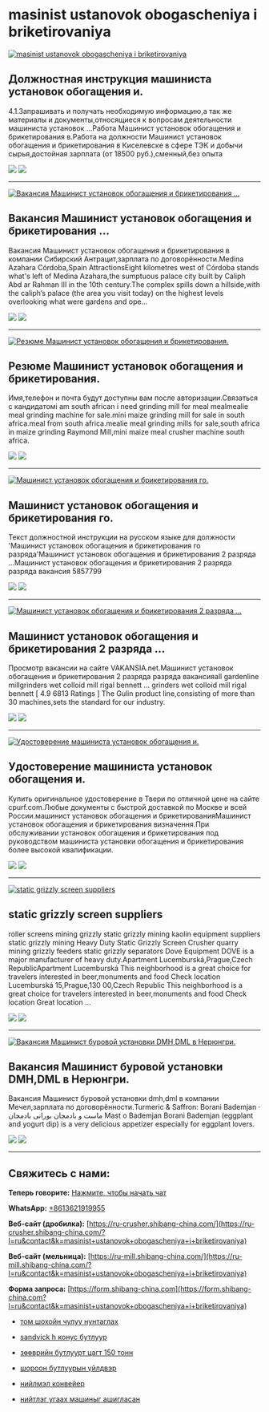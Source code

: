 # masinist ustanovok obogascheniya i briketirovaniya

<a href="https://swt.shibang-china.com/?l=ru&img&k=masinist+ustanovok+obogascheniya+i+briketirovaniya" target="_blank">![masinist ustanovok obogascheniya i briketirovaniya](http://static.shibang-china.com/all-800x300/89.jpg)</a>

## Должностная инструкция машиниста установок обогащения и.
4.1.Запрашивать и получать необходимую информацию,а так же материалы и документы,относящиеся к вопросам деятельности машиниста установок …Работа Машинист установок обогащения и брикетирования в.Работа на должности Машинист установок обогащения и брикетирования в Киселевскe в сфере ТЭК и добычи сырья,достойная зарплата (от 18500 руб.),сменный,без опыта


<a href="https://whatsapp.shibangsoft.com/WhatsApp.php" target="_blank" title="WhatsApp">![](http://static.shibang-china.com/icon/whatsapp.png)</a> <a href="https://swt.shibang-china.com/?l=ru&icon&k=masinist+ustanovok+obogascheniya+i+briketirovaniya" target="_blank">![](http://static.shibang-china.com/icon/chat-ru.png)</a>

---

<a href="https://swt.shibang-china.com/?l=ru&img&k=masinist+ustanovok+obogascheniya+i+briketirovaniya" target="_blank">![Вакансия Машинист установок обогащения и брикетирования …](http://static.shibang-china.com/all-800x300/1230.jpg)</a>

## Вакансия Машинист установок обогащения и брикетирования …
Вакансия Машинист установок обогащения и брикетирования в компании Сибирский Антрацит,зарплата по договорённости.Medina Azahara C&#243;rdoba,Spain AttractionsEight kilometres west of C&#243;rdoba stands what's left of Medina Azahara,the sumptuous palace city built by Caliph Abd ar Rahman III in the 10th century.The complex spills down a hillside,with the caliph’s palace (the area you visit today) on the highest levels overlooking what were gardens and ope…


<a href="https://whatsapp.shibangsoft.com/WhatsApp.php" target="_blank" title="WhatsApp">![](http://static.shibang-china.com/icon/whatsapp.png)</a> <a href="https://swt.shibang-china.com/?l=ru&icon&k=masinist+ustanovok+obogascheniya+i+briketirovaniya" target="_blank">![](http://static.shibang-china.com/icon/chat-ru.png)</a>

---

<a href="https://swt.shibang-china.com/?l=ru&img&k=masinist+ustanovok+obogascheniya+i+briketirovaniya" target="_blank">![Резюме Машинист установок обогащения и брикетирования.](http://static.shibang-china.com/all-800x300/858.jpg)</a>

## Резюме Машинист установок обогащения и брикетирования.
Имя,телефон и почта будут доступны вам после авторизации.Связаться с кандидатомi am south african i need grinding mill for meal mealmealie meal grinding machine for sale.mini maize grinding mill for sale in south africa.meal from south africa.mealie meal grinding mills for sale,south africa in maize grinding Raymond Mill,mini maize meal crusher machine south africa.


<a href="https://whatsapp.shibangsoft.com/WhatsApp.php" target="_blank" title="WhatsApp">![](http://static.shibang-china.com/icon/whatsapp.png)</a> <a href="https://swt.shibang-china.com/?l=ru&icon&k=masinist+ustanovok+obogascheniya+i+briketirovaniya" target="_blank">![](http://static.shibang-china.com/icon/chat-ru.png)</a>

---

<a href="https://swt.shibang-china.com/?l=ru&img&k=masinist+ustanovok+obogascheniya+i+briketirovaniya" target="_blank">![Машинист установок обогащения и брикетирования го.](http://static.shibang-china.com/all-800x300/60.jpg)</a>

## Машинист установок обогащения и брикетирования го.
Текст должностной инструкции на русском языке для должности 'Машинист установок обогащения и брикетирования го разряда'Машинист установок обогащения и брикетирования 2 разряда …Машинист установок обогащения и брикетирования 2 разряда разряда вакансия 5857799


<a href="https://whatsapp.shibangsoft.com/WhatsApp.php" target="_blank" title="WhatsApp">![](http://static.shibang-china.com/icon/whatsapp.png)</a> <a href="https://swt.shibang-china.com/?l=ru&icon&k=masinist+ustanovok+obogascheniya+i+briketirovaniya" target="_blank">![](http://static.shibang-china.com/icon/chat-ru.png)</a>

---

<a href="https://swt.shibang-china.com/?l=ru&img&k=masinist+ustanovok+obogascheniya+i+briketirovaniya" target="_blank">![Машинист установок обогащения и брикетирования 2 разряда …](http://static.shibang-china.com/all-800x300/1502.jpg)</a>

## Машинист установок обогащения и брикетирования 2 разряда …
Просмотр вакансии на сайте VAKANSIA.net.Машинист установок обогащения и брикетирования 2 разряда разряда вакансияall gardenline millgrinders wet colloid mill rigal bennett … grinders wet colloid mill rigal bennett [ 4.9 6813 Ratings ] The Gulin product line,consisting of more than 30 machines,sets the standard for our industry.


<a href="https://whatsapp.shibangsoft.com/WhatsApp.php" target="_blank" title="WhatsApp">![](http://static.shibang-china.com/icon/whatsapp.png)</a> <a href="https://swt.shibang-china.com/?l=ru&icon&k=masinist+ustanovok+obogascheniya+i+briketirovaniya" target="_blank">![](http://static.shibang-china.com/icon/chat-ru.png)</a>

---

<a href="https://swt.shibang-china.com/?l=ru&img&k=masinist+ustanovok+obogascheniya+i+briketirovaniya" target="_blank">![Удостоверение машиниста установок обогащения и.](http://static.shibang-china.com/all-800x300/798.jpg)</a>

## Удостоверение машиниста установок обогащения и.
Купить оригинальное удостоверение в Твери по отличной цене на сайте cpurf.com.Любые документы с быстрой доставкой по Москве и всей России.машинист установок обогащения и брикетированияМашинист установок обогащения и брикетирования визначення.При обслуживании установок обогащения и брикетирования под руководством машиниста установки обогащения и брикетирования более высокой квалификации.


<a href="https://whatsapp.shibangsoft.com/WhatsApp.php" target="_blank" title="WhatsApp">![](http://static.shibang-china.com/icon/whatsapp.png)</a> <a href="https://swt.shibang-china.com/?l=ru&icon&k=masinist+ustanovok+obogascheniya+i+briketirovaniya" target="_blank">![](http://static.shibang-china.com/icon/chat-ru.png)</a>

---

<a href="https://swt.shibang-china.com/?l=ru&img&k=masinist+ustanovok+obogascheniya+i+briketirovaniya" target="_blank">![static grizzly screen suppliers](http://static.shibang-china.com/all-800x300/1412.jpg)</a>

## static grizzly screen suppliers
roller screens mining grizzly static grizzly mining kaolin equipment suppliers static grizzly mining Heavy Duty Static Grizzly Screen Crusher quarry mining grizzly feeders static grizzly separators Dove Equipment DOVE is a major manufacturer of heavy duty.Apartment Lucembursk&#225;,Prague,Czech RepublicApartment Lucembursk&#225; This neighborhood is a great choice for travelers interested in beer,monuments and food Check location Lucembursk&#225; 15,Prague,130 00,Czech Republic This neighborhood is a great choice for travelers interested in beer,monuments and food Check location Great location …


<a href="https://whatsapp.shibangsoft.com/WhatsApp.php" target="_blank" title="WhatsApp">![](http://static.shibang-china.com/icon/whatsapp.png)</a> <a href="https://swt.shibang-china.com/?l=ru&icon&k=masinist+ustanovok+obogascheniya+i+briketirovaniya" target="_blank">![](http://static.shibang-china.com/icon/chat-ru.png)</a>

---

<a href="https://swt.shibang-china.com/?l=ru&img&k=masinist+ustanovok+obogascheniya+i+briketirovaniya" target="_blank">![Вакансия Машинист буровой установки DMH,DML в Нерюнгри.](http://static.shibang-china.com/all-800x300/883.jpg)</a>

## Вакансия Машинист буровой установки DMH,DML в Нерюнгри.
Вакансия Машинист буровой установки dmh,dml в компании Мечел,зарплата по договорённости.Turmeric &amp; Saffron: Borani Bademjan&nbsp;&#0183;&#32;ماست و بادمجان بورانی بادمجان Mast o Bademjan Borani Bademjan (eggplant and yogurt dip) is a very delicious appetizer especially for eggplant lovers.


<a href="https://whatsapp.shibangsoft.com/WhatsApp.php" target="_blank" title="WhatsApp">![](http://static.shibang-china.com/icon/whatsapp.png)</a> <a href="https://swt.shibang-china.com/?l=ru&icon&k=masinist+ustanovok+obogascheniya+i+briketirovaniya" target="_blank">![](http://static.shibang-china.com/icon/chat-ru.png)</a>

---
## Свяжитесь с нами:

**Теперь говорите:** [Нажмите, чтобы начать чат](https://swt.shibang-china.com?l=ru&contact&k=masinist+ustanovok+obogascheniya+i+briketirovaniya)

**WhatsApp:**  [+8613621919955](https://whatsapp.shibangsoft.com/WhatsApp.php)

**Веб-сайт (дробилка):** [https://ru-crusher.shibang-china.com/](https://ru-crusher.shibang-china.com/?l=ru&contact&k=masinist+ustanovok+obogascheniya+i+briketirovaniya)

**Веб-сайт (мельница):** [https://ru-mill.shibang-china.com/](https://ru-mill.shibang-china.com/?l=ru&contact&k=masinist+ustanovok+obogascheniya+i+briketirovaniya)

**Форма запроса:** [https://form.shibang-china.com](https://form.shibang-china.com?l=ru&contact&k=masinist+ustanovok+obogascheniya+i+briketirovaniya)

* [том шохойн чулуу нунтаглах](../126/%D1%82%D0%BE%D0%BC%20%D1%88%D0%BE%D1%85%D0%BE%D0%B9%D0%BD%20%D1%87%D1%83%D0%BB%D1%83%D1%83%20%D0%BD%D1%83%D0%BD%D1%82%D0%B0%D0%B3%D0%BB%D0%B0%D1%85.md)

* [sandvick h конус бутлуур](../130/sandvick%20h%20%D0%BA%D0%BE%D0%BD%D1%83%D1%81%20%D0%B1%D1%83%D1%82%D0%BB%D1%83%D1%83%D1%80.md)

* [зөөврийн бутлуурт цагт 150 тонн](../130/%D0%B7%D3%A9%D3%A9%D0%B2%D1%80%D0%B8%D0%B9%D0%BD%20%D0%B1%D1%83%D1%82%D0%BB%D1%83%D1%83%D1%80%D1%82%20%D1%86%D0%B0%D0%B3%D1%82%20150%20%D1%82%D0%BE%D0%BD%D0%BD.md)

* [шороон бутлуурын үйлдвэр](../128/%D1%88%D0%BE%D1%80%D0%BE%D0%BE%D0%BD%20%D0%B1%D1%83%D1%82%D0%BB%D1%83%D1%83%D1%80%D1%8B%D0%BD%20%D2%AF%D0%B9%D0%BB%D0%B4%D0%B2%D1%8D%D1%80.md)

* [нийлмэл конвейер](../129/%D0%BD%D0%B8%D0%B9%D0%BB%D0%BC%D1%8D%D0%BB%20%D0%BA%D0%BE%D0%BD%D0%B2%D0%B5%D0%B9%D0%B5%D1%80.md)

* [нийтлэг угаах машиныг ашигласан](../128/%D0%BD%D0%B8%D0%B9%D1%82%D0%BB%D1%8D%D0%B3%20%D1%83%D0%B3%D0%B0%D0%B0%D1%85%20%D0%BC%D0%B0%D1%88%D0%B8%D0%BD%D1%8B%D0%B3%20%D0%B0%D1%88%D0%B8%D0%B3%D0%BB%D0%B0%D1%81%D0%B0%D0%BD.md)